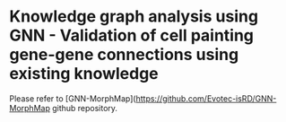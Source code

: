 # Knowledge graph analysis using GNN - Validation of cell painting gene-gene connections using existing knowledge

Please refer to [GNN-MorphMap](https://github.com/Evotec-isRD/GNN-MorphMap github repository. 
